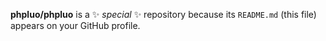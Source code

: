 <!--
**phpluo/phpluo** is a ✨ _special_ ✨ repository because its `README.md` (this file) appears on your GitHub profile.


[![996.icu](https://img.shields.io/badge/link-996.icu-red.svg)](https://996.icu) ![image title](https://rushter.com/counter.svg)

[![Github Stats By Anurag](https://github-readme-stats.vercel.app/api?username=phpluo&show_icons=true&title_color=62BFAD&icon_color=79ff97&text_color=F7F8E8&bg_color=151515)](https://github.com/anuraghazra/github-readme-stats)
[![Top Langs](https://github-readme-stats.vercel.app/api/top-langs/?username=phpluo&&theme=radical&show_icons=true)](https://github.com/anuraghazra/github-readme-stats)
-->
**phpluo/phpluo** is a ✨ _special_ ✨ repository because its `README.md` (this file) appears on your GitHub profile.
